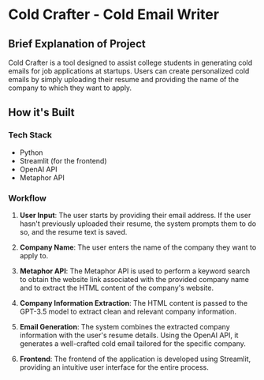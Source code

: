 # Cold Crafter - Cold Email Writer

## Brief Explanation of Project

Cold Crafter is a tool designed to assist college students in generating cold emails for job applications at startups. Users can create personalized cold emails by simply uploading their resume and providing the name of the company to which they want to apply.

## How it's Built

### Tech Stack

- Python
- Streamlit (for the frontend)
- OpenAI API
- Metaphor API

### Workflow

1. **User Input**: The user starts by providing their email address. If the user hasn't previously uploaded their resume, the system prompts them to do so, and the resume text is saved.

2. **Company Name**: The user enters the name of the company they want to apply to.

3. **Metaphor API**: The Metaphor API is used to perform a keyword search to obtain the website link associated with the provided company name and to extract the HTML content of the company's website.

4. **Company Information Extraction**: The HTML content is passed to the GPT-3.5 model to extract clean and relevant company information.

5. **Email Generation**: The system combines the extracted company information with the user's resume details. Using the OpenAI API, it generates a well-crafted cold email tailored for the specific company.

6. **Frontend**: The frontend of the application is developed using Streamlit, providing an intuitive user interface for the entire process.


